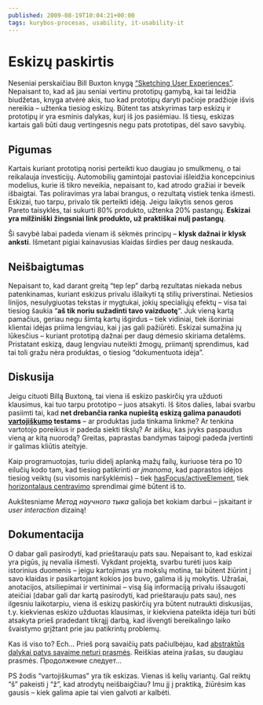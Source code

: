 ```yaml
---
published: 2009-08-19T10:04:21+00:00
tags: kurybos-procesas, usability, it-usability-it
---
```


# Eskizų paskirtis

<p>Neseniai perskaičiau Bill Buxton knygą <a href="http://www.amazon.com/Sketching-User-Experiences-Interactive-Technologies/dp/0123740371/ref=sr_1_1?ie=UTF8&amp;s=books&amp;qid=1250629470&amp;sr=8-1">“Sketching User Experiences”</a>. Nepaisant to, kad aš jau seniai vertinu prototipų gamybą, kai tai leidžia biudžetas, knyga atvėrė akis, tuo kad prototipų daryti pačioje pradžioje išvis nereikia – užtenka tiesiog eskizų. Būtent tas atskyrimas tarp eskizų ir prototipų ir yra esminis dalykas, kurį iš jos pasiėmiau. Iš tiesų, eskizas kartais gali būti daug vertingesnis negu pats prototipas, dėl savo savybių.<br>
<span id="more-158"></span></p>
<h2>Pigumas</h2>
<p>Kartais kuriant prototipą norisi perteikti kuo daugiau jo smulkmenų, o tai reikalauja investicijų. Automobilių gamintojai pastoviai išleidžia koncepcinius modelius, kurie iš tikro neveikia, nepaisant to, kad atrodo gražiai ir beveik išbaigtai. Tas poliravimas yra labai brangus, o rezultatą vistiek tenka išmesti. Eskizai, tuo tarpu, privalo tik perteikti idėją. Jeigu laikytis senos geros Pareto taisyklės, tai sukurti 80% produkto, užtenka 20% pastangų. <strong>Eskizai yra milžiniški žingsniai link produkto, už praktiškai nulį pastangų</strong>.</p>
<p>Ši savybė labai padeda vienam iš sėkmės principų – <strong>klysk dažnai ir klysk anksti</strong>. Išmetant pigiai kainavusias klaidas širdies per daug neskauda.</p>
<h2>Neišbaigtumas</h2>
<p>Nepaisant to, kad darant greitą “tep lep” darbą rezultatas niekada nebus patenkinamas, kuriant eskizus privalu išlaikyti tą stilių priverstinai. Netiesios linijos, nesulygiuotas tekstas ir mygtukai, jokių specialiųjų efektų – visa tai tiesiog šaukia “<strong>aš tik noriu sužadinti tavo vaizduotę</strong>“. Juk vieną kartą pamačius, geriau negu šimtą kartų išgirdus – tiek vidiniai, tiek išoriniai klientai idėjas priima lengviau, kai į jas gali pažiūrėti. Eskizai sumažina jų lūkesčius – kuriant prototipą dažnai per daug dėmesio skiriama detalėms. Pristatant eskizą, daug lengviau nuteikti žmogų, priimantį sprendimus, kad tai toli gražu nėra produktas, o tiesiog “dokumentuota idėja”.</p>
<h2>Diskusija</h2>
<p>Jeigu cituoti Billą Buxtoną, tai viena iš eskizo paskirčių yra užduoti klausimus, kai tuo tarpu prototipo – juos atsakyti. Iš šitos dalies, labai svarbu pasiimti tai, kad <strong>net drebančia ranka nupieštą eskizą galima panaudoti <a href="https://www.dominykas.lt/2008/01/usability-lietuviskai-vartojiskumas.html" title="Usability">vartojiškumo</a> testams</strong> – ar produktas juda tinkama linkme? Ar tenkina vartotojo poreikius ir padeda siekti tikslų? Ar aišku, kas įvyks paspaudus vieną ar kitą nuorodą? Greitas, paprastas bandymas taipogi padeda įvertinti ir galimas kliūtis ateityje.</p>
<p>Kaip programuotojas, turiu didelį aplanką mažų failų, kuriuose tėra po 10 eilučių kodo tam, kad tiesiog patikrinti <em>ar įmanoma</em>, kad paprastos idėjos tiesiog veiktų (su visomis naršyklėmis) – tiek <a href="https://www.dominykas.lt/2009/03/hasfocus-ir-activeelement-uz-400-baitu.html">hasFocus/activeElement</a>, tiek <a href="https://www.dominykas.lt/2008/05/horizontalus-centravimas-su-css.html">horizontalaus centravimo</a> sprendimai gimė būtent iš to.</p>
<p>Aukštesniame <i>Метод научного тыка</i> galioja bet kokiam darbui – įskaitant ir <i>user interaction</i> dizainą!</p>
<h2>Dokumentacija</h2>
<p>O dabar gali pasirodyti, kad prieštarauju pats sau. Nepaisant to, kad eskizai yra pigūs, jų nevalia išmesti. Vykdant projektą, svarbu turėti juos kaip istorinius duomenis – jeigu kartojimas yra mokslų motina, tai būtent žiūrint į savo klaidas ir pasikartojant kokios jos buvo, galima iš jų mokytis. Užrašai, anotacijos, atsiliepimai ir vertinimai – visą šią informaciją privalu išsaugoti ateičiai (dabar gali dar kartą pasirodyti, kad prieštarauju pats sau), nes ilgesniu laikotarpiu, viena iš eskizų paskirčių yra būtent nutraukti diskusijas, t.y. kiekvienas eskizo užduotas klausimas, ir kiekviena pateikta idėja turi būti atsakyta prieš pradedant tikrąjį darbą, kad išvengti bereikalingo laiko švaistymo grįžtant prie jau patikrintų problemų.</p>
<p>Kas iš viso to? Ech… Prieš porą savaičių pats pačiulbėjau, kad <a href="http://twitter.com/dymonaz/status/3133443920">abstraktūs dalykai patys savaime neturi prasmės</a>. Reiškias ateina įrašas, su daugiau prasmės. Продолжение следует…</p>
<p>PS žodis “vartojiškumas” yra tik eskizas. Vienas iš kelių variantų. Gal reiktų “š” pakeisti į “ž”, kad atrodytų neišbaigčiau? Imu jį į praktiką, žiūrėsim kas gausis – kiek galima apie tai vien galvoti ar kalbėti.</p>